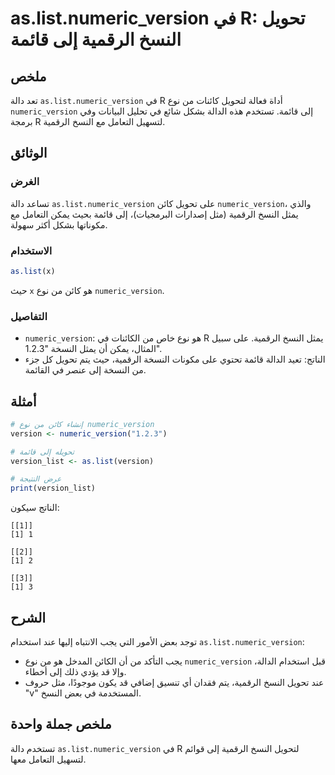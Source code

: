 <!--
Meta Description: # as.list.numeric_version في R: تحويل النسخ الرقمية إلى قائمة ## ملخص تعد دالة `as.list.numeric_version` في R أداة فعالة لتحويل كائنات من نوع `numeric...
Meta Keywords: numeric_version, list, النسخ, الرقمية, إلى
-->

# as.list.numeric_version في R: تحويل النسخ الرقمية إلى قائمة

## ملخص
تعد دالة `as.list.numeric_version` في R أداة فعالة لتحويل كائنات من نوع `numeric_version` إلى قائمة. تستخدم هذه الدالة بشكل شائع في تحليل البيانات وفي برمجة R لتسهيل التعامل مع النسخ الرقمية.

## الوثائق
### الغرض
تساعد دالة `as.list.numeric_version` على تحويل كائن `numeric_version`، والذي يمثل النسخ الرقمية (مثل إصدارات البرمجيات)، إلى قائمة بحيث يمكن التعامل مع مكوناتها بشكل أكثر سهولة.

### الاستخدام
```R
as.list(x)
```
حيث `x` هو كائن من نوع `numeric_version`.

### التفاصيل
- `numeric_version`: هو نوع خاص من الكائنات في R يمثل النسخ الرقمية. على سبيل المثال، يمكن أن يمثل النسخة "1.2.3".
- الناتج: تعيد الدالة قائمة تحتوي على مكونات النسخة الرقمية، حيث يتم تحويل كل جزء من النسخة إلى عنصر في القائمة.

## أمثلة
```R
# إنشاء كائن من نوع numeric_version
version <- numeric_version("1.2.3")

# تحويله إلى قائمة
version_list <- as.list(version)

# عرض النتيجة
print(version_list)
```
الناتج سيكون:
```
[[1]]
[1] 1

[[2]]
[1] 2

[[3]]
[1] 3
```

## الشرح
توجد بعض الأمور التي يجب الانتباه إليها عند استخدام `as.list.numeric_version`:
- يجب التأكد من أن الكائن المدخل هو من نوع `numeric_version` قبل استخدام الدالة، وإلا قد يؤدي ذلك إلى أخطاء.
- عند تحويل النسخ الرقمية، يتم فقدان أي تنسيق إضافي قد يكون موجودًا، مثل حروف "v" المستخدمة في بعض النسخ.

## ملخص جملة واحدة
تستخدم دالة `as.list.numeric_version` في R لتحويل النسخ الرقمية إلى قوائم لتسهيل التعامل معها.